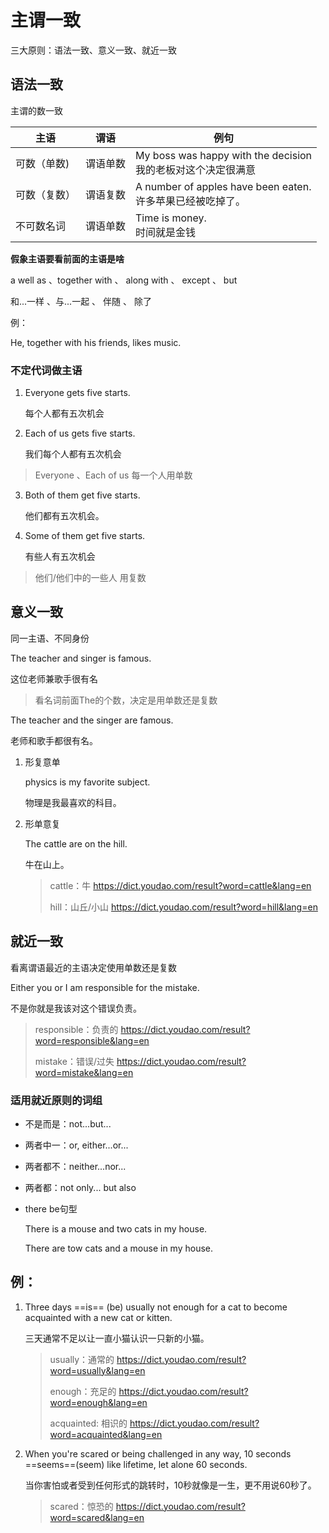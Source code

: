 # 主谓一致

三大原则：语法一致、意义一致、就近一致

## 语法一致

主谓的数一致

| 主语         | 谓语     | 例句                                                         |
| ------------ | -------- | ------------------------------------------------------------ |
| 可数（单数)  | 谓语单数 | My boss was happy with the decision<br />我的老板对这个决定很满意 |
| 可数（复数） | 谓语复数 | A number of apples have been eaten.<br />许多苹果已经被吃掉了。 |
| 不可数名词   | 谓语单数 | Time is money.<br />时间就是金钱                             |

**假象主语要看前面的主语是啥**

a well as 、together  with 、 along with 、 except 、 but

和...一样    、与...一起   、    伴随      、         除了

例：

He, together with his friends, likes music.

### 不定代词做主语

1. Everyone gets five starts.

   每个人都有五次机会

2. Each of us gets five starts.

   我们每个人都有五次机会

> Everyone 、Each of us    每一个人用单数

3. Both of them get five starts.

   他们都有五次机会。

4. Some of them get five starts.

   有些人有五次机会

> 他们/他们中的一些人   用复数

## 意义一致

同一主语、不同身份

The teacher and singer is famous.

这位老师兼歌手很有名

> 看名词前面The的个数，决定是用单数还是复数

The teacher and the singer are famous.

老师和歌手都很有名。

1. 形复意单

   physics is my favorite subject.

   物理是我最喜欢的科目。

2. 形单意复

   The cattle are on the hill.

   牛在山上。

   > cattle：牛        https://dict.youdao.com/result?word=cattle&lang=en
   >
   > hill：山丘/小山    https://dict.youdao.com/result?word=hill&lang=en

## 就近一致

看离谓语最近的主语决定使用单数还是复数

Either you or I am responsible for the mistake.

不是你就是我该对这个错误负责。

> responsible：负责的  https://dict.youdao.com/result?word=responsible&lang=en
>
> mistake：错误/过失    https://dict.youdao.com/result?word=mistake&lang=en

### 适用就近原则的词组

* 不是而是：not...but...

* 两者中一：or, either...or...

* 两者都不：neither...nor...

* 两者都：not only... but also

* there be句型

  There is a mouse and two cats in my house.

  There are tow cats and a mouse in my house.

## 例：

1. Three days ==is== (be) usually not enough for a cat to become acquainted with a new cat or kitten.

   三天通常不足以让一直小猫认识一只新的小猫。

   > usually：通常的   https://dict.youdao.com/result?word=usually&lang=en
   >
   > enough：充足的   https://dict.youdao.com/result?word=enough&lang=en
   >
   > acquainted: 相识的   https://dict.youdao.com/result?word=acquainted&lang=en

2. When you're scared or being challenged in any way, 10 seconds ==seems==(seem) like lifetime, let alone 60 seconds.

   当你害怕或者受到任何形式的跳转时，10秒就像是一生，更不用说60秒了。

   > scared：惊恐的   https://dict.youdao.com/result?word=scared&lang=en

   



